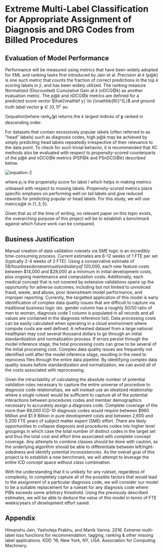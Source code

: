 # Extreme Multi-Label Classification for Appropriate Assignment of Diagnosis and DRG Codes from Billed Procedures

## Evaluation of Model Performance

Performance will be measured using metrics that have been widely adopted for XML and ranking tasks first introduced by Jain et al. Precision at $k$ (p$@k$) is one such metric that counts the fraction of correct predictions in the top $k$ scoring labels in $\hat{y}$, and has been widely utilized. The ranking measure Normalized (Discounted) Cumulative Gain at $k$ (nDCG$@k$) as another evaluation metric. The p$@k$ and nDCG$@k$ metrics are defined for a predicted score vector $\hat{\mathbf y} \in {\mathbb{R}}^{L}$ and ground truth label vector $\mathbf y \in \left\lbrace 0, 1 \right\rbrace^L$ as:

![equation]where rank$_k(\mathbf y)$ returns the $k$ largest indices of $\mathbf{y}$ ranked in descending order.

For datasets that contain excessively popular labels (often referred to as "head" labels) such as diagnosis codes, high p$@k$ may be achieved by simply predicting head labels repeatedly irrespective of their relevance to the data point. To check for such trivial behavior, it is recommended that XC methods also be evaluated with respect to propensity-scored counterparts of the p$@k$ and nDCG$@k$ metrics (PSP$@k$ and PSnDCG$@k$) described below.

![equation-2](https://user-images.githubusercontent.com/10142795/169601026-2103318b-5ec2-46c9-8a6b-849dfe577b05.png)

where $p_l$ is the propensity score for label $l$ which helps in making metrics unbiased with respect to missing labels. Propensity-scored metrics place specific emphasis on performing well on tail labels and give reduced rewards for predicting popular or head labels. For this study, we will use metrics$@k$ in $\{1,3,5\}$.

Given that as of the time of writing, no relevant paper on this topic exists, the overarching purpose of this project will be to establish a benchmark against which future work can be compared.

## Business Justification

Manual creation of data validation rulesets via SME logic is an incredibly time-consuming process. Current estimates are 6-12 weeks of 1 FTE per set (typically 2-4 weeks of 3 FTE). Using a conservative estimate of $58/hour based on an annualized salary of ~$120,000, each new feature costs between $14,000 and $28,000 at a minimum in initial development costs, plus ongoing maintenance and computation costs. Additionally, each medical concept that is not covered by extensive validations opens up the opportunity for adverse outcomes, including but not limited to unnoticed fraud, waste, and abuse, poor downstream model performance, and improper reporting. Currently, the targetted application of this model is early identification of complex data quality issues that are difficult to capture via traditional business logic (ex. gender column has a roughly 50/50 ratio of men to women, diagnosis code 1 column is populated in all records and all values are contained in the diagnosis reference list). Data processing costs can be easily calculated when operating in a cloud environment where compute costs are well defined. A refreshed dataset from a large national healthplan may cost several thousand dollars to go through an initial standardization and normalization process. If errors persist through the model inference stage, the total processing costs can grow to be several of the initial processing cost. Complex data quality issues are frequently not identified until after the model inference stage, resulting in the need to reprocess files through the entire data pipeline. By identifying complex data quality issues before standardization and normalization, we can avoid all of the costs associated with reprocessing.

Given the intractability of calculating the absolute number of potential validation rules necessary to capture the entire universe of procedure to diagnosis code relationships, we will instead use an idealized relationship where a single ruleset would be sufficient to capture all of the potential interactions between procedures codes and member demographics necessary to accurately assign a diagnosis code. Complete coverage of the more than 69,000 ICD-10 diagnosis codes would require between $960 Million and $1.9 Billion in pure development costs and between 2,600 and 5,200 FTE years of subject matter expert (SME) effort. There are likely opportunities to collapse diagnosis and procedures codes into higher level groupings in which case the total number of distinct codes in the target set and thus the total cost and effort time associated with complete concept coverage. Any attempts to combine classes should be done with caution, as the underlying algorithm should be able to differentiate between left/right-sidedness and identify potential inconsistencies. As the overall goal of this project is to establish a new benchmark, we will attempt to leverage the entire ICD concept space without class combination.

With the understanding that it is unlikely for any ruleset, regardless of complexity, to completely capture all of the possible factors that would lead to the assignment of a particular diagnosis code, we will consider our model to be a suitable replacement for a ruleset for any diagnosis code where P$@k$ exceeds some arbitrary threshold. Using the previously described estimates, we will be able to deduce the value of this model in terms of FTE weeks/years of development effort saved.

## Appendix

Himanshu Jain, Yashoteja Prabhu, and Manik Varma. 2016. Extreme multi-label loss functions for recommendation, tagging, ranking & other missing label applications. KDD ’16, New York, NY, USA. Association for Computing Machinery.